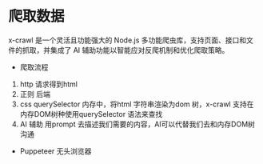 # 爬取数据

x-crawl 是一个灵活且功能强大的 Node.js 多功能爬虫库，支持页面、接口和文件的抓取，并集成了 AI 辅助功能以智能应对反爬机制和优化爬取策略。

- 爬取流程
1. http 请求得到html
2. 正则 后端
3. css querySelector
    内存中，将html 字符串渲染为dom 树，x-crawl 支持在内存DOM树种使用querySelector 语法来查找
4. AI 辅助
     用prompt 去描述我们需要的内容，AI可以代替我们去和内存DOM树沟通

- Puppeteer 无头浏览器
